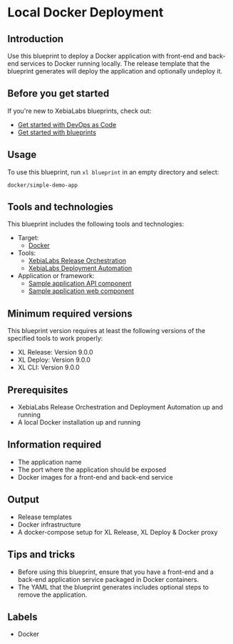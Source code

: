 # Local Docker Deployment

## Introduction

Use this blueprint to deploy a Docker application with front-end and back-end services to Docker running locally. The release template that the blueprint generates will deploy the application and optionally undeploy it.

## Before you get started

If you're new to XebiaLabs blueprints, check out:

* [Get started with DevOps as Code](https://docs.xebialabs.com/xl-release/concept/get-started-with-devops-as-code.html)
* [Get started with blueprints](https://docs.xebialabs.com/xl-release/concept/get-started-with-blueprints.html)

## Usage

To use this blueprint, run `xl blueprint` in an empty directory and select:

```plain
docker/simple-demo-app
```

## Tools and technologies

This blueprint includes the following tools and technologies:

* Target:
  * [Docker](https://www.docker.com/)
* Tools:
  * [XebiaLabs Release Orchestration](https://xebialabs.com/products/xl-release/)
  * [XebiaLabs Deployment Automation](https://xebialabs.com/products/xl-deploy/)
* Application or framework:
  * [Sample application API component](https://hub.docker.com/r/xebialabsunsupported/rest-o-rant-api)
  * [Sample application web component](https://hub.docker.com/r/xebialabsunsupported/rest-o-rant-web)

## Minimum required versions

This blueprint version requires at least the following versions of the specified tools to work properly:

* XL Release: Version 9.0.0
* XL Deploy: Version 9.0.0
* XL CLI: Version 9.0.0

## Prerequisites

* XebiaLabs Release Orchestration and Deployment Automation up and running
* A local Docker installation up and running

## Information required

* The application name
* The port where the application should be exposed
* Docker images for a front-end and back-end service

## Output

* Release templates
* Docker infrastructure
* A docker-compose setup for XL Release, XL Deploy & Docker proxy

## Tips and tricks

* Before using this blueprint, ensure that you have a front-end and a back-end application service packaged in Docker containers.
* The YAML that the blueprint generates includes optional steps to remove the application.

## Labels

* Docker

